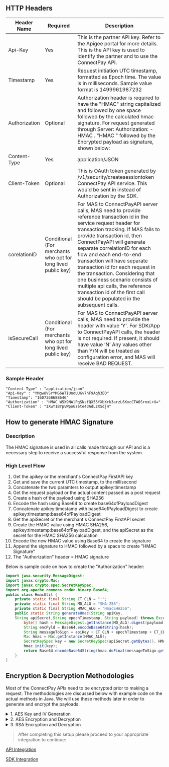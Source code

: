 ## HTTP Headers
|Header Name  |Required   |Description|
|-------------|-----------|-----------|
|Api-Key      |Yes        |This is the partner API key. Refer to the Apigee portal for more details. This is the API key is used to identify the partner and to use the ConnectPay API.|
|Timestamp    |Yes        |Request initiation UTC timestamp, formatted as Epoch time. The value is in milliseconds. Sample value format is 1499961987232|
|Authorization|Optional   |Authorization header is required to have the "HMAC" string capitalized and followed by one space followed by the calculated hmac signature. For request generated through Server: Authorization: - HMAC . "HMAC " followed by the Encrypted payload as signature, shown below:|
|Content-Type |Yes        |application/JSON|
|Client-Token |Optional   |This is OAuth token generated by /v1/security/createsessiontoken ConnectPay API service. This would be sent in instead of Authorization by the SDK.|
|corelationID |Conditional (For merchants who opt for long lived public key)|For MAS to ConnectPayAPI server calls, MAS need to provide reference transaction id in the service request header for transaction tracking. If MAS fails to provide transaction id, then ConnectPayAPI will generate separate correlationID for each flow and each end-to-end transaction will have separate transaction id for each request in the transaction. Considering that one business scenario consists of multiple api calls, the reference transaction id of the first call should be populated in the subsequent calls.|
|isSecureCall |Conditional (For merchants who opt for long lived public key)|For MAS to ConnectPayAPI server calls, MAS need to provide the header with value ‘Y’. For SDK/App to ConnectPayAPI calls, the header is not required. If present, it should have value ‘N’ Any values other than Y/N will be treated as configuration error, and MAS will receive BAD REQUEST.|

### Sample Header
```
"Content-Type" : "application/json"
"Api-Key" : "YMgw8VSrYMG6WTIUnoUUGv7hF9Aqh3EO"
"Timestamp": "1607368688646"
"Authorization" : "HMAC W5X9NAlPgSNsfQX55fXbXrk3arzL6KxcCTA6SrnxL+U="
"Client-Token" : "IXwY1BYpvWpoGzete43AdLzXSdj4"
```
## How to generate HMAC Signature

### Description
The HMAC signature is used in all calls made through our API and is a necessary step to receive a successful response from the system.

### High Level Flow
1. Get the apikey or the merchant's ConnectPay FirstAPI key
2. Get and save the current UTC timestamp, to the millisecond
3. Concatenate the two paramters to output apikey:timestamp
4. Get the request payload or the actual content passed as a post request
5. Create a hash of the payload using SHA256
6. Encode the hash using Base64 to create base64ofPayloadDigest
7. Concatenate apikey:timestamp with base64ofPayloadDigest to create apikey:timestamp:base64ofPayloadDigest
8. Get the apiSecret or the merchant's ConnectPay FirstAPI secret
9. Create the HMAC value using HMAC SHA256, apikey:timestamp:base64ofPayloadDigest, and the apiSecret as the secret for the HMAC SHA256 calculation
10. Encode the new HMAC value using Base64 to create the signature
11. Append the signature to HMAC followed by a space to create "HMAC Signature"
12. The "Authorization" header = HMAC signature

Below is sample code on how to create the "Authorization" header:
```java
import java.security.MessageDigest;
import javax.crypto.Mac;
import javax.crypto.spec.SecretKeySpec;
import org.apache.commons.codec.binary.Base64;
public class HmacUtil {
    private static final String CT_CLN = ":";
    private static final String MD_ALG = "SHA-256";
    private static final String HMAC_ALG = "HmacSHA256";
    public static String generateHmac(String apiKey,
    String apiSecret,String epochTimestamp, String payload) throws Exception {
        byte[] hash = MessageDigest.getInstance(MD_ALG).digest(payload.getBytes());
        String encPyld = Base64.encodeBase64String(hash);
        String messageToSign = apiKey + CT_CLN + epochTimestamp + CT_CLN + encPyld;
        Mac hmac = Mac.getInstance(HMAC_ALG);
        SecretKeySpec key = new SecretKeySpec(apiSecret.getBytes(), HMAC_ALG);
        hmac.init(key);
        return Base64.encodeBase64String(hmac.doFinal(messageToSign.getBytes()));
    }
}
```
## Encryption & Decryption Methodologies 
Most of the ConnectPay APIs need to be encrypted prior to making a request. The methodologies are discussed below with example code on the actual methods in Java. We will use these methods later in order to generate and encrypt the payloads.

<details>
<summary>1. AES Key and IV Generation</summary>
<br>
<span style="font-size: 1.25em; color: var(--bs-heading-color)">
AES Key
</span> 

The AES Key generated must be size 256-bit in order for the Fiserv systems to decrypt the request payload. <p>

<span style="font-size: 1.25em; color: var(--bs-heading-color)">
IV
</span> 

The IV generated must be size 96-bit in order for the Fiserv systems to decrypt the request payload.

<span style="font-size: 1.25em; color: var(--bs-heading-color)">
Key Generator
</span> 

The AES Key and IV will be used to encrypt the actual request payload. Below is sample code on how to generate the merchant's AES key and IV:
```java
private static final char[] HEX_ARRAY = "0123456789abcdef".toCharArray(); 

private String randomHexString(int size) { 
    SecureRandom random = new SecureRandom(); 
    byte[] iv = new byte[count / 8]; 
    random.nextBytes(iv); 
    return bytesToHex(iv); 
} 

public static String bytesToHex(byte[] bytes) { 
    char[] hexChars = new char[bytes.length * 2]; 
    for (int j = 0; j < bytes.length; j++) { 
        int v = bytes[j] & 0xFF; 
        hexChars[j * 2] = HEX_ARRAY[v >>> 4]; 
        hexChars[j * 2 + 1] = HEX_ARRAY[v & 0x0F]; 
    } 
    return new String(hexChars); 
} 
```
</details>

<details>
<summary>2. AES Encryption and Decryption</summary>
<br>
The merchant must implement methods for AES encryption in order to encrypt the payload prior to making a call. <p>

<span style="font-size: 1.25em; color: var(--bs-heading-color)">
AES Specification
</span>

| Type | Value            | 
|------|------------------|
|ALGO  |AES               | 
|CIPHER| AES/GCM/NoPadding|

<span style="font-size: 1.25em; color: var(--bs-heading-color)">
AES Encryption
</span> 

AES Encryption will be used to encrypt the actual payload using the AES Key and IV generated before. Below is sample code on how to encrypt using AES:
```java
public class AesUtil {
    private static final String ALGO = "AES";
    private Cipher cipher = null;
    private SecretKey secretKey = null;
    private String initializationVector = null;
    private String correlationId = null;

    public static final int GCM_TAG_LENGTH_BIT = 128;
    private static final int IV_LENGTH_BYTE = 12;

    /**
    * Initialize cipher with IV and secret key
    */
    public void init(String encKey, String initializationVector, String correlationId) throws Exception {
        try {
            cipher = Cipher.getInstance(PartnerAlgo.AES_GCM_NoPadding.getValue());
        } catch (NoSuchAlgorithmException | NoSuchPaddingException e) {
            LOG.error("Exception in AesUtil.init {}", e);
            throw e;
        }
        this.secretKey = generateKey(encKey);
        this.initializationVector = initializationVector;
        this.correlationId = correlationId;
    }

    /**
    * encryption with secret key, IV and salt (IV value)
    */
    public String encrypt(String clearText, String correlationId) throws Exception {
        if (this.correlationId == null)
            this.correlationId = correlationId;
        try {
            byte[] encrypted = doFinal(Cipher.ENCRYPT_MODE, secretKey, initializationVector,
                clearText.getBytes("UTF-8"));
            byte[] IV_BYTES = hex(initializationVector);
            byte[] cipherTextWithIv = ByteBuffer.allocate(IV_BYTES.length + encrypted.length).put(IV_BYTES)
                .put(encrypted).array();
            return base64(cipherTextWithIv);
        } catch (UnsupportedEncodingException e) {
            LOG.error("Exception in AesUtil.encrypt {}", e);
            throw e;
        } catch (Exception e) {
            LOG.error("Exception in AesUtil.encrypt {}", e);
            throw e;
        }
    }

    private SecretKey generateKey(String encKey) {
        try {
            SecretKey key = new SecretKeySpec(hex(encKey), ALGO);
            return key;
        } catch (NumberFormatException | DecoderException e) {
            LOG.error("Exception in AesUtil.generateKey {}", e);
            return null;
        }
    }

    private byte[] doFinal(int encryptMode, SecretKey key, String iv, byte[] bytes) throws Exception {
        cipher.init(encryptMode, key, new GCMParameterSpec(GCM_TAG_LENGTH_BIT, hex(iv)));
        return cipher.doFinal(bytes);
    }
}
```

<span style="font-size: 1.25em; color: var(--bs-heading-color)">
AES Decryption
</span>

The AES decryption method will be used to decode the response payload using the AES key and IV once the process is complete. Below is sample code on how to decrypt using RSA:

```java
public class AesUtil {
    private static final String ALGO = "AES";
    private Cipher cipher = null;
    private SecretKey secretKey = null;
    private String initializationVector = null;
    private String correlationId = null;

    public static final int GCM_TAG_LENGTH_BIT = 128;
    private static final int IV_LENGTH_BYTE = 12;
    
    /**
    * Initialize cipher with IV and secret key
    */
    public void init(String encKey, String initializationVector, String correlationId) throws Exception {
        try {
            cipher = Cipher.getInstance(PartnerAlgo.AES_GCM_NoPadding.getValue());
        } catch (NoSuchAlgorithmException | NoSuchPaddingException e) {
            LOG.error("Exception in AesUtil.init {}", e);
            throw e;
        }
        this.secretKey = generateKey(encKey);
        this.initializationVector = initializationVector;
        this.correlationId = correlationId;
    }

    /**
    * Decryption with secret key, IV and salt (IV value)
    */
    public String decrypt(String ciphertext) throws Exception {
        try {
            ByteBuffer buffer = ByteBuffer.wrap(base64(ciphertext));
            byte[] iv = new byte[IV_LENGTH_BYTE];
            buffer.get(iv);
            byte[] extractedCipherText = new byte[buffer.remaining()];
            buffer.get(extractedCipherText);
            byte[] decrypted = doFinal(Cipher.DECRYPT_MODE, secretKey, initializationVector, extractedCipherText);
            return new String(decrypted, "UTF-8");
        } catch (UnsupportedEncodingException e) {
            LOG.error("Exception in AesUtil.decrypt {}", e);
            throw e;
        } catch (Exception e) {
            LOG.error("Exception in AesUtil.decrypt {}", e);
            throw e;
        }
    }

    private SecretKey generateKey(String encKey) {
        try {
            SecretKey key = new SecretKeySpec(hex(encKey), ALGO);
            return key;
        } catch (NumberFormatException | DecoderException e) {
            LOG.error("Exception in AesUtil.generateKey {}", e);
            return null;
        }
    }

    private byte[] doFinal(int encryptMode, SecretKey key, String iv, byte[] bytes) throws Exception {
        cipher.init(encryptMode, key, new GCMParameterSpec(GCM_TAG_LENGTH_BIT, hex(iv)));
        return cipher.doFinal(bytes);
    }
}
```
</details>

<details>
<summary>3. RSA Encryption and Decryption</summary>
<br>
The merchant must implement RSA Encryption in order to encrypt the AES key and IV using the RSA "publicKey" generated from the "Create Session Token" API.

<span style="font-size: 1.25em; color: var(--bs-heading-color)">
RSA Specification
</span>

| Type | Value                               | 
|------|-------------------------------------|
|ALGO  |RSA                                  | 
|CIPHER|RSA/None/OAEPwithSHA512AndMGF1Padding|

<span style="font-size: 1.25em; color: var(--bs-heading-color)">
RSA Encryption
</span>

RSA will be used to encrypt Components X and Y which are the AES Key and IV respectively. These are encrypted using the RSA public key obtained from the Create Session Token API. Below is sample code on how to encrypt using RSA:
```java
private static final String ALGORITHM = "RSA";  
public static String encrypt(byte[] publicKey, String inputData, String rsaAlgoType) throws Exception { 

    LOG.info("Start Encrypt"); 

    // Provider added for new algorithm (RSA/None/OAEPWithSHA512AndMGF1Padding) support 
    Security.addProvider(new org.bouncycastle.jce.provider.BouncyCastleProvider()); 

    X509EncodedKeySpec ks = new X509EncodedKeySpec(publicKey); 
    KeyFactory kf = KeyFactory.getInstance(ALGORITHM); 
    PublicKey key = kf.generatePublic(ks); 
    Cipher cipher = getCipher(rsaAlgoType); 
    cipher.init(Cipher.ENCRYPT_MODE, key); 
    byte[] cryptogram = cipher.doFinal(inputData.getBytes()); 
    final String encValue = new String(Base64.encodeBase64(cryptogram)); 
    return encValue; 
} 
```
<span style="font-size: 1.25em; color: var(--bs-heading-color)">
RSA Decryption
</span>

Below is sample code on how to decrypt using RSA however, the Merchant may not need decryption methods for RSA since the Fiserv backend will decrypt the request payload in order to process the request. The merchant may still want to decrypt the request payload based on a variety of different factors. Below is a sample code on how to decrypt using RSA:
```java
private static final String ALGORITHM = "RSA";  
public static String decrypt(byte[] privateKey, String inputData,String rsaAlgoType) throws Exception { 
    LOG.info("Start Decrypt"); 
    PrivateKey key = KeyFactory.getInstance(ALGORITHM).generatePrivate(new PKCS8EncodedKeySpec(privateKey)); 
    Cipher cipher = getCipher(rsaAlgoType); 
    cipher.init(Cipher.DECRYPT_MODE, key); 
    byte[] decryptedBytes = cipher.doFinal(Base64.decodeBase64(inputData)); 
    LOG.info("End Decrypt"); 
    return new String(decryptedBytes, "UTF-8"); 
} 
```
</details>

>After completing this setup please proceed to your appropriate integration to continue: 

[API Integration](?path=./docs/implementationguide.md)

[SDK Integration](?path=docs/sdkimplementationguide.md)